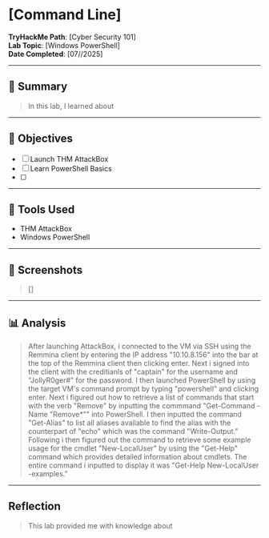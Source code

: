 # [Command Line]

**TryHackMe Path**: [Cyber Security 101]  
**Lab Topic**: [Windows PowerShell]  
**Date Completed**: [07//2025]

---

## 🧠 Summary

> In this lab, I learned about 


---

## 🎯 Objectives
- [ ] Launch THM AttackBox
- [ ] Learn PowerShell Basics
- [ ] 

---

## 🧰 Tools Used
- THM AttackBox
- Windows PowerShell
  
---

## 📸 Screenshots

> [] 

---

## 📊 Analysis

> After launching AttackBox, i connected to the VM via SSH using the Remmina client by entering the IP address "10.10.8.156" into the bar at the top of the Remmina client then clicking enter. Next
i signed into the client with the creditianls of "captain" for the username and "JollyR0ger#" for the password. I then launched PowerShell by using the target VM's command prompt by typing "powershell"
and clicking enter. Next i figured out how to retrieve a list of commands that start with the verb "Remove" by inputting the commmand "Get-Command -Name "Remove*"" into PowerShell. I then inputted the
command "Get-Alias" to list all aliases available to find the alias with the counterpart of "echo" which was the command "Write-Output." Following i then figured out the command to retrieve some example usage
for the cmdlet "New-LocalUser" by using the "Get-Help" command which provides detailed information about cmdlets. The entire command i inputted to display it was "Get-Help New-LocalUser -examples."
> 

---

## Reflection

> This lab provided me with knowledge about 
